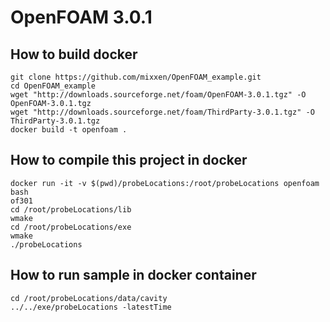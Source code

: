 # OpenFOAM 3.0.1

## How to build docker

```
git clone https://github.com/mixxen/OpenFOAM_example.git
cd OpenFOAM_example
wget "http://downloads.sourceforge.net/foam/OpenFOAM-3.0.1.tgz" -O OpenFOAM-3.0.1.tgz
wget "http://downloads.sourceforge.net/foam/ThirdParty-3.0.1.tgz" -O ThirdParty-3.0.1.tgz
docker build -t openfoam .
```

## How to compile this project in docker
```
docker run -it -v $(pwd)/probeLocations:/root/probeLocations openfoam bash
of301
cd /root/probeLocations/lib
wmake
cd /root/probeLocations/exe
wmake
./probeLocations
```

## How to run sample in docker container
```
cd /root/probeLocations/data/cavity
../../exe/probeLocations -latestTime
```
